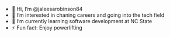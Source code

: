 - 👋 Hi, I’m @jaleesarobinson84
- 👀 I’m interested in chaning careers and going into the tech field
- 🌱 I’m currently learning software development at NC State
- ⚡ Fun fact: Enjoy powerlifting

<!---
jaleesarobinson84/jaleesarobinson84 is a ✨ special ✨ repository because its `README.md` (this file) appears on your GitHub profile.
You can click the Preview link to take a look at your changes.
--->
